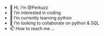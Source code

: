 - 👋 Hi, I’m @Perkuzz
- 👀 I’m interested in coding
- 🌱 I’m currently learning python
- 💞️ I’m looking to collaborate on python & SQL
- 📫 How to reach me ...

<!---
Perkuzz/Perkuzz is a ✨ special ✨ repository because its `README.md` (this file) appears on your GitHub profile.
You can click the Preview link to take a look at your changes.
--->

